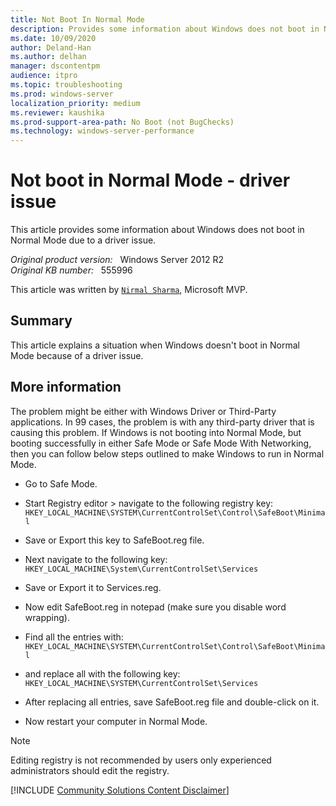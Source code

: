 ```yaml
---
title: Not Boot In Normal Mode
description: Provides some information about Windows does not boot in Normal Mode due to a driver issue.
ms.date: 10/09/2020
author: Deland-Han
ms.author: delhan 
manager: dscontentpm
audience: itpro
ms.topic: troubleshooting
ms.prod: windows-server
localization_priority: medium
ms.reviewer: kaushika
ms.prod-support-area-path: No Boot (not BugChecks)
ms.technology: windows-server-performance
---
```

# Not boot in Normal Mode - driver issue

This article provides some information about Windows does not boot in Normal Mode due to a driver issue.

_Original product version:_ &nbsp; Windows Server 2012 R2  
_Original KB number:_ &nbsp; 555996

This article was written by [`Nirmal Sharma`](https://mvp.microsoft.com/en-US/PublicProfile/33635), Microsoft MVP.

## Summary

This article explains a situation when Windows doesn't boot in Normal Mode because of a driver issue.  

## More information

The problem might be either with Windows Driver or Third-Party applications. In 99 cases, the problem is with any third-party driver that is causing this problem. If Windows is not booting into Normal Mode, but booting successfully in either Safe Mode or Safe Mode With Networking, then you can follow below steps outlined to make Windows to run in Normal Mode.

- Go to Safe Mode.
- Start Registry editor > navigate to the following registry key:  
`HKEY_LOCAL_MACHINE\SYSTEM\CurrentControlSet\Control\SafeBoot\Minimal`  

- Save or Export this key to SafeBoot.reg file.
- Next navigate to the following key:  
`HKEY_LOCAL_MACHINE\System\CurrentControlSet\Services`  

- Save or Export it to Services.reg.
- Now edit SafeBoot.reg in notepad (make sure you disable word wrapping).
- Find all the entries with:  
`HKEY_LOCAL_MACHINE\SYSTEM\CurrentControlSet\Control\SafeBoot\Minimal`  

- and replace all with the following key:  
`HKEY_LOCAL_MACHINE\SYSTEM\CurrentControlSet\Services`  

- After replacing all entries, save SafeBoot.reg file and double-click on it.
- Now restart your computer in Normal Mode.  

> [!Note]
> Editing registry is not recommended by users only experienced administrators should edit the registry.

[!INCLUDE [Community Solutions Content Disclaimer](../../includes/community-solutions-content-disclaimer.md)]
